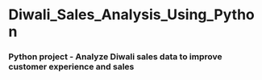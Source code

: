 # Diwali_Sales_Analysis_Using_Python

### Python project - Analyze Diwali sales data to improve customer experience and sales
